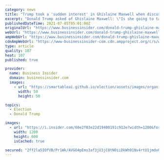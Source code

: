```yaml
---
category: news
title: "Trump took a 'sudden interest' in Ghislaine Maxwell when discussing who to pardon, according to a new book"
excerpt: "Donald Trump asked of Ghislaine Maxwell: \"Is she going to talk? Will she roll on anybody?\" according to journalist Michael Wolff"
publishedDateTime: 2021-07-05T05:01:00Z
originalUrl: "https://www.businessinsider.com/donald-trump-ghislaine-maxwell-case-pardons-michael-wolff-book-2021-7"
webUrl: "https://www.businessinsider.com/donald-trump-ghislaine-maxwell-case-pardons-michael-wolff-book-2021-7"
ampWebUrl: "https://www.businessinsider.com/donald-trump-ghislaine-maxwell-case-pardons-michael-wolff-book-2021-7?amp"
cdnAmpWebUrl: "https://www-businessinsider-com.cdn.ampproject.org/c/s/www.businessinsider.com/donald-trump-ghislaine-maxwell-case-pardons-michael-wolff-book-2021-7?amp"
type: article
quality: 107
heat: 107
published: true

provider:
  name: Business Insider
  domain: businessinsider.com
  images:
    - url: "https://smartableai.github.io/election/assets/images/organizations/businessinsider.com-50x50.jpg"
      width: 50
      height: 50

topics:
  - Election
  - Donald Trump

images:
  - url: "https://i.insider.com/60e2f03e22d19400191c912e?width=1200&format=jpeg"
    width: 1200
    height: 600
    isCached: true

secured: "2ff2la5IOfVB/Pr1Wk/AVGO4pEms3af3jU3jC8tNOiiDkWh91Nv4rtU1jmdvOv9IIWC/JguXzar6F9a6I/DQ8mT2aEol3ORlcDqg/zoFmlYiLSgm2B2v+kbU8DN1Yj1QJjcJiKxsvHzYJ6FozW0/cmwbTdI5R8ZLsQKeJTKPGPshDtEpSNo5DBEn3FwPzfQV3zQSBaGnZbzwVlWdahULcnQpt58xmMxkT4HAuxlJ7PnAUjeXC0UYvJVw0/+lj7QlRjnq7sSZsflKeijhRm77adBaksClq1YNb3jVcOa86L9ktD2bizrc3z4tOhsmLr7kSYyy7wZyngyOap08NGY4CEC31bWqQ8xyIpg1jSmqvMk=;h0dN5hDfREob/XHUnXCYXg=="
---
```


